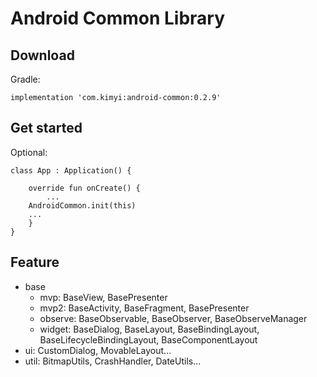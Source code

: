 # Android Common Library

## Download

Gradle:

```
implementation 'com.kimyi:android-common:0.2.9'
```



## Get started

Optional:

```
class App : Application() {

    override fun onCreate() {
    	...
	AndroidCommon.init(this)
	...
    }
}
```

## Feature

- base
	- mvp: BaseView, BasePresenter
	- mvp2: BaseActivity, BaseFragment, BasePresenter
	- observe: BaseObservable, BaseObserver, BaseObserveManager
	- widget: BaseDialog, BaseLayout, BaseBindingLayout, BaseLifecycleBindingLayout, BaseComponentLayout
- ui: CustomDialog, MovableLayout...
- util: BitmapUtils, CrashHandler, DateUtils...